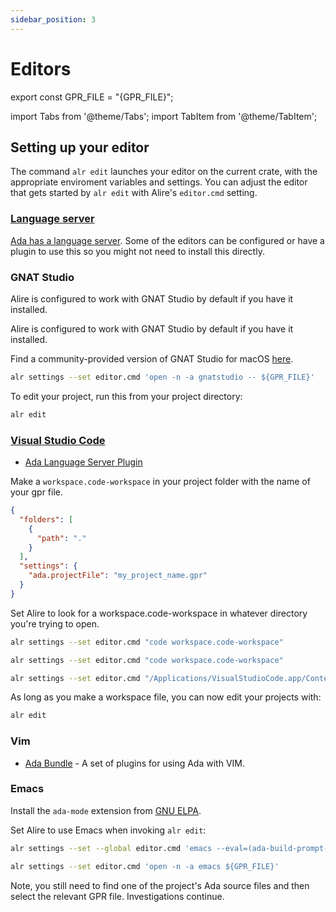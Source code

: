 ```yaml
---
sidebar_position: 3
---
```


# Editors

export const GPR_FILE = "{GPR_FILE}";

import Tabs from '@theme/Tabs';
import TabItem from '@theme/TabItem';

## Setting up your editor

The command `alr edit` launches your editor on the current crate, with the appropriate enviroment variables and settings.
You can adjust the editor that gets started by `alr edit` with Alire's
`editor.cmd` setting.

### [Language server](https://github.com/AdaCore/ada_language_server)

[Ada has a language server](https://github.com/AdaCore/ada_language_server).
Some of the editors can be configured or have a plugin to use this so you might
not need to install this directly.

### GNAT Studio

<Tabs groupId="operating-systems">
  <TabItem value="linux" label="Linux">

Alire is configured to work with GNAT Studio by default if you have it
installed.

  </TabItem>
  <TabItem value="win" label="Windows">

Alire is configured to work with GNAT Studio by default if you have it
installed.

  </TabItem>
  <TabItem value="mac" label="macOS">

Find a community-provided version of GNAT Studio for macOS [here](https://sourceforge.net/projects/gnuada/files/GNAT_GPL%20Mac%20OS%20X/2023-ventura/).

```bash
alr settings --set editor.cmd 'open -n -a gnatstudio -- ${GPR_FILE}'
```

  </TabItem>
</Tabs>

To edit your project, run this from your project directory:

```bash
alr edit
```

### [Visual Studio Code](https://code.visualstudio.com)

- [Ada Language Server Plugin](https://marketplace.visualstudio.com/items?itemName=AdaCore.ada)

Make a `workspace.code-workspace` in your project folder with the name of your gpr file.

```json
{
  "folders": [
    {
      "path": "."
    }
  ],
  "settings": {
    "ada.projectFile": "my_project_name.gpr"
  }
}
```

Set Alire to look for a workspace.code-workspace in whatever directory you're
trying to open.

<Tabs groupId="operating-systems">
  <TabItem value="win" label="Windows">

```bash
alr settings --set editor.cmd "code workspace.code-workspace"
```

  </TabItem>
 <TabItem value="linux" label="Linux">

```bash
alr settings --set editor.cmd "code workspace.code-workspace"
```

  </TabItem>
  <TabItem value="mac" label="macOS">

```bash
alr settings --set editor.cmd "/Applications/VisualStudioCode.app/Contents/Resources/app/bin/code workspace.code-workspace"
```

  </TabItem>
</Tabs>

As long as you make a workspace file, you can now edit your projects with:

```bash
alr edit
```

### Vim

- [Ada Bundle](https://github.com/krischik/vim-ada) - A set of plugins for
  using Ada with VIM.

### Emacs

Install the `ada-mode` extension from [GNU ELPA](https://elpa.gnu.org/packages/ada-mode.html).

Set Alire to use Emacs when invoking `alr edit`:

<Tabs groupId="operating-systems">
  <TabItem value="linux" label="Linux">

```bash
alr settings --set --global editor.cmd 'emacs --eval=(ada-build-prompt-select-prj-file"${GPR_FILE}") ${GPR_FILE}'
```

  </TabItem>
  <TabItem value="mac" label="macOS">

```bash
alr settings --set editor.cmd 'open -n -a emacs ${GPR_FILE}'
```

Note, you still need to find one of the project's Ada source files and then select the relevant GPR file. Investigations continue.
</TabItem>
</Tabs>
